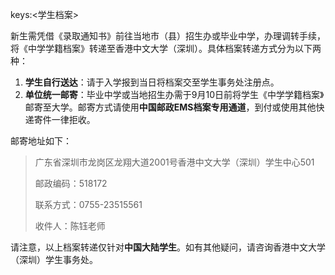 keys:<学生档案>


 新生需凭借《录取通知书》前往当地市（县）招生办或毕业中学，办理调转手续，将《中学学籍档案》转递至香港中文大学（深圳）。具体档案转递方式分为以下两种：

1. **学生自行送达**：请于入学报到当日将档案交至学生事务处注册点。
2. **单位统一邮寄**：毕业中学或当地招生办需于9月10日前将学生《中学学籍档案》邮寄至大学。邮寄方式请使用**中国邮政EMS档案专用通道**，到付或使用其他快递寄件一律拒收。 

邮寄地址如下：

> 广东省深圳市龙岗区龙翔大道2001号香港中文大学（深圳）学生中心501
>
> 邮政编码：518172
>
> 联系方式：0755-23515561
>
> 收件人：陈钰老师

请注意，以上档案转递仅针对**中国大陆学生**。如有其他疑问，请咨询香港中文大学（深圳）学生事务处。
